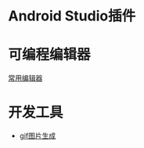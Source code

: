 # Android Studio插件

# 可编程编辑器
[常用编辑器](https://github.com/artharyoung/Template/issues/2)

# 开发工具
- [gif图片生成](https://github.com/artharyoung/Template/issues/1)
